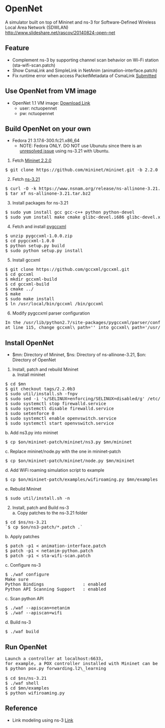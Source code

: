 OpenNet
=======
A simulator built on top of Mininet and ns-3 for Software-Defined Wireless Local Area Network (SDWLAN)<br/>
http://www.slideshare.net/rascov/20140824-open-net

Feature
-------
* Complement ns-3 by supporting channel scan behavior on Wi-Fi station (sta-wifi-scan.patch)
* Show CsmaLink and SimpleLink in NetAnim (animation-interface.patch)
* Fix runtime error when access PacketMetadata of CsmaLink [Submitted](https://www.nsnam.org/bugzilla/show_bug.cgi?id=1787, "ns-3 bugzilla issue 1787")

Use OpenNet from VM image
-------------------------
* OpenNet 1.1 VM image: [Download Link](http://win.cs.nctu.edu.tw/opennet-1.1.zip)
    - user: nctuopennet
    - pw: nctuopennet

Build OpenNet on your own
-------------------------
* Fedora 21 3.17.6-300.fc21.x86\_64
  - NOTE: Fedora ONLY. DO NOT use Ubunutu since there is an [unresolved issue](https://www.nsnam.org/bugzilla/show_bug.cgi?id=1990) using ns-3.21 with Ubuntu.
1. Fetch [Mininet 2.2.0](https://github.com/mininet/mininet "Mininet") <br/>
<pre>$ git clone https://github.com/mininet/mininet.git -b 2.2.0</pre>
2. Fetch [ns-3.21](http://www.nsnam.org/ns-3-21 "ns-3.21") <br/>
<pre>
$ curl -O -k https://www.nsnam.org/release/ns-allinone-3.21.tar.bz2
$ tar xf ns-allinone-3.21.tar.bz2
</pre>
3. Install packages for ns-3.21 <br/>
<pre>
$ sudo yum install gcc gcc-c++ python python-devel
$ sudo yum install make cmake glibc-devel.i686 glibc-devel.x86\_64
</pre>
4. Fetch and install [pygccxml](http://sourceforge.net/projects/pygccxml/files/pygccxml/pygccxml-1.0/pygccxml-1.0.0.zip/download "pygccxml-1.0.0") <br/>
<pre>
$ unzip pygccxml-1.0.0.zip
$ cd pygccxml-1.0.0
$ python setup.py build
$ sudo python setup.py install
</pre>
5. Install gccxml <br/>
<pre>
$ git clone https://github.com/gccxml/gccxml.git
$ cd gccxml
$ mkdir gccxml-build
$ cd gccxml-build
$ cmake ../
$ make
$ sudo make install
$ ln /usr/local/bin/gccxml /bin/gccxml
</pre>
6. Modify pygccxml parser configuration <br/>
<pre>
In the /usr/lib/python2.7/site-packages/pygccxml/parser/config.py,
at line 115, change gccxml\_path='' into gccxml\_path='/usr/local/bin'
</pre>

Install OpenNet
---------------
* $mn: Directory of Mininet, $ns: Directory of ns-allinone-3.21, $on: Directory of OpenNet
1. Install, patch and rebuild Mininet <br/>
a. Install mininet
<pre>
$ cd $mn
$ git checkout tags/2.2.0b3
$ sudo util/install.sh -fnpv
$ sudo sed -i 's/SELINUX=enforcing/SELINUX=disabled/g' /etc/selinux/config
$ sudo systemctl stop firewalld.service
$ sudo systemctl disable firewalld.service
$ sudo setenforce 0
$ sudo systemctl enable openvswitch.service
$ sudo systemctl start openvswitch.service
</pre>
b. Add ns3.py into mininet
<pre>$ cp $on/mininet-patch/mininet/ns3.py $mn/mininet</pre>
c. Replace mininet/node.py with the one in mininet-patch
<pre>$ cp $on/mininet-patch/mininet/node.py $mn/mininet</pre>
d. Add WiFi roaming simulation script to example
<pre>$ cp $on/mininet-patch/examples/wifiroaming.py $mn/examples</pre>
e. Rebuild Mininet
<pre>$ sudo util/install.sh -n</pre>

2. Install, patch and Build ns-3 <br/>
a. Copy patches to the ns-3.21 folder
<pre>
$ cd $ns/ns-3.21
`$ cp $on/ns3-patch/*.patch .`
</pre>
b. Apply patches
<pre>
$ patch -p1 &lt; animation-interface.patch
$ patch -p1 &lt; netanim-python.patch
$ patch -p1 &lt; sta-wifi-scan.patch
</pre>
c. Configure ns-3
<pre>
$ ./waf configure
Make sure
Python Bindings               : enabled
Python API Scanning Support   : enabled
</pre>
c. Scan python API
<pre>
$ ./waf --apiscan=netanim
$ ./waf --apiscan=wifi
</pre>
d. Build ns-3
<pre>$ ./waf build</pre>

Run OpenNet
-----------
<pre>
Launch a controller at localhost:6633,
for example, a POX controller installed with Mininet can be running with:
$ python pox.py forwarding.l2\_learning

$ cd $ns/ns-3.21
$ ./waf shell
$ cd $mn/examples
$ python wifiroaming.py
</pre>

Reference
---------
* Link modeling using ns-3 [Link](https://github.com/mininet/mininet/wiki/Link-modeling-using-ns-3 "Link modeling using ns-3")
